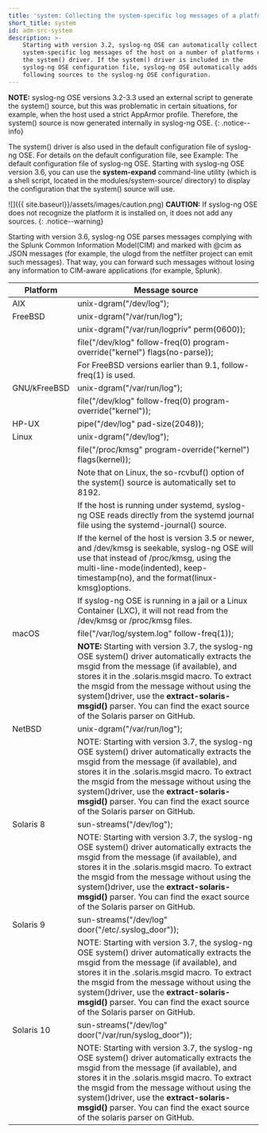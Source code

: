 ```yaml
---
title: 'system: Collecting the system-specific log messages of a platform'
short_title: system
id: adm-src-system
description: >-
    Starting with version 3.2, syslog-ng OSE can automatically collect the
    system-specific log messages of the host on a number of platforms using
    the system() driver. If the system() driver is included in the
    syslog-ng OSE configuration file, syslog-ng OSE automatically adds the
    following sources to the syslog-ng OSE configuration.
---
```


**NOTE:** syslog-ng OSE versions 3.2-3.3 used an external script to generate
the system() source, but this was problematic in certain situations, for
example, when the host used a strict AppArmor profile. Therefore, the
system() source is now generated internally in syslog-ng OSE.
{: .notice--info}

The system() driver is also used in the default configuration file of
syslog-ng OSE. For details on the default configuration file, see
Example: The default configuration file of syslog-ng
OSE. Starting with syslog-ng OSE version 3.6, you can use the **system-expand**
command-line utility (which is a shell script, located in the
modules/system-source/ directory) to display the configuration that the
system() source will use.

![]({{ site.baseurl}}/assets/images/caution.png) **CAUTION:**
If syslog-ng OSE does not recognize the platform it is installed on, it does not
add any sources.
{: .notice--warning}

Starting with version 3.6, syslog-ng OSE parses messages complying with
the Splunk Common Information Model(CIM)
and marked with @cim as JSON messages (for example, the ulogd from the
netfilter project can emit such messages). That way, you can forward
such messages without losing any information to CIM-aware applications
(for example, Splunk).

| Platform     | Message source                                       |
|---|---|
| AIX          |     unix-dgram("/dev/log");                          |
| FreeBSD      |     unix-dgram("/var/run/log");                      |
|              |     unix-dgram("/var/run/logpriv" perm(0600));       |
|              |     file("/dev/klog" follow-freq(0) program-override("kernel") flags(no-parse)); |
|              | For FreeBSD versions earlier than 9.1, follow-freq(1) is used.                              |
| GNU/kFreeBSD |     unix-dgram("/var/run/log");                      |
|              |     file("/dev/klog" follow-freq(0) program-override("kernel")); |
| HP-UX        |     pipe("/dev/log" pad-size(2048));                 |
| Linux        |     unix-dgram("/dev/log");                          |
|              |     file("/proc/kmsg" program-override("kernel") flags(kernel)); |
|              | Note that on Linux, the so-rcvbuf() option of the system() source is automatically set to 8192.        |
|              | If the host is running under systemd, syslog-ng OSE reads directly from the systemd journal file using the systemd-journal() source.                        |
|              | If the kernel of the host is version 3.5 or newer, and /dev/kmsg is seekable, syslog-ng OSE will use that instead of /proc/kmsg, using the multi-line-mode(indented), keep-timestamp(no), and the format(linux-kmsg)options.                      |
|              | If syslog-ng OSE is running in a jail or a Linux Container (LXC), it will not read from the /dev/kmsg or /proc/kmsg files.                                 |
| macOS        |     file("/var/log/system.log" follow-freq(1));      |
|              | **NOTE:** Starting with version 3.7, the syslog-ng OSE system() driver automatically extracts the msgid  from the message (if available), and stores it in the .solaris.msgid macro. To extract the msgid from the message without using the system()driver, use the **extract-solaris-msgid()** parser. You can find the exact source of the Solaris parser on GitHub.|
| NetBSD       |     unix-dgram("/var/run/log");                      |
|              | NOTE: Starting with version 3.7, the syslog-ng OSE system() driver automatically extracts the msgid  from the message (if available), and stores it in the .solaris.msgid macro. To extract the msgid from the message without using the system()driver, use the **extract-solaris-msgid()** parser. You can find the exact source of the Solaris parser on GitHub. |
| Solaris 8    |     sun-streams("/dev/log");                         |
|              | NOTE: Starting with version 3.7, the syslog-ng OSE system() driver automatically extracts the msgid  from the message (if available), and stores it in the .solaris.msgid macro. To extract the msgid from the message without using the system()driver, use the **extract-solaris-msgid()** parser. You can find the exact source of the Solaris parser on GitHub. |
| Solaris 9    | sun-streams("/dev/log" door("/etc/.syslog_door")); |
|              | NOTE: Starting with version 3.7, the syslog-ng OSE system() driver automatically extracts the msgid  from the message (if available), and stores it in the .solaris.msgid macro. To extract the msgid from the message without using the system()driver, use the **extract-solaris-msgid()** parser. You can find the exact source of the Solaris parser on GitHub. |
| Solaris 10   |  sun-streams("/dev/log" door("/var/run/syslog_door")); |
|              | NOTE: Starting with version 3.7, the syslog-ng OSE system() driver automatically extracts the msgid  from the message (if available), and stores it in the .solaris.msgid macro. To extract the msgid from the message without using the system()driver, use the **extract-solaris-msgid()** parser. You can find the exact source of the solaris parser on GitHub. |
